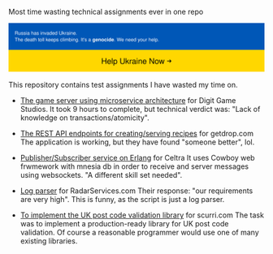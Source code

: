 Most time wasting technical assignments ever in one repo

[![SWUbanner](https://raw.githubusercontent.com/vshymanskyy/StandWithUkraine/main/banner2-direct.svg)](https://github.com/vshymanskyy/StandWithUkraine/blob/main/docs/README.md)


This repository contains test assignments I have wasted my time on.

* [The game server using microservice architecture](digit) for Digit Game Studios.
It took 9 hours to complete, but technical verdict was:
"Lack of knowledge on transactions/atomicity".

* [The REST API endpoints for creating/serving recipes](dropkitchen) for getdrop.com
The application is working, but they have found "someone better", lol.

* [Publisher/Subscriber service on Erlang](celtra) for Celtra
It uses Cowboy web frwmework with mnesia db in order to receive and server messages using websockets.
"A different skill set needed".

* [Log parser](./tree/master/radarservices) for RadarServices.com
Their response: "our requirements are very high". This is funny, as the script is just a log parser.

* [To implement the UK post code validation library](.scurri) for scurri.com
The task was to implement a production-ready library for UK post code validation.
Of course a reasonable programmer would use one of many existing libraries.

